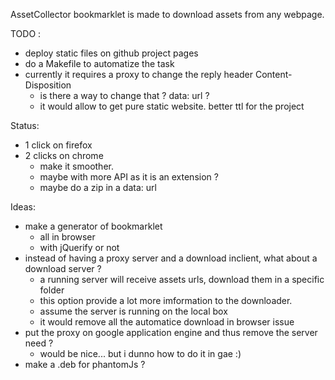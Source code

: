 AssetCollector bookmarklet is made to download assets from any webpage.

TODO :

* deploy static files on github project pages
* do a Makefile to automatize the task
* currently it requires a proxy to change the reply header Content-Disposition
  * is there a way to change that ? data: url ?
  * it would allow to get pure static website. better ttl for the project

Status: 

* 1 click on firefox
* 2 clicks on chrome
  * make it smoother.
  * maybe with more API as it is an extension ?
  * maybe do a zip in a data: url

Ideas:

* make a generator of bookmarklet
  * all in browser
  * with jQuerify or not
* instead of having a proxy server and a download inclient, what about a download server ?
  * a running server will receive assets urls, download them in a specific folder
  * this option provide a lot more imformation to the downloader.
  * assume the server is running on the local box
  * it would remove all the automatice download in browser issue
* put the proxy on google application engine and thus remove the server need ?
  * would be nice... but i dunno how to do it in gae :)
* make a .deb for phantomJs ?